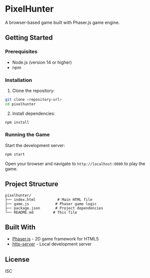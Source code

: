 # PixelHunter

A browser-based game built with Phaser.js game engine.

## Getting Started

### Prerequisites

- Node.js (version 14 or higher)
- npm

### Installation

1. Clone the repository:
```bash
git clone <repository-url>
cd pixelhunter
```

2. Install dependencies:
```bash
npm install
```

### Running the Game

Start the development server:
```bash
npm start
```

Open your browser and navigate to `http://localhost:8080` to play the game.

## Project Structure

```
pixelhunter/
├── index.html          # Main HTML file
├── game.js            # Phaser game logic
├── package.json       # Project dependencies
└── README.md         # This file
```

## Built With

- [Phaser.js](https://phaser.io/) - 2D game framework for HTML5
- [http-server](https://www.npmjs.com/package/http-server) - Local development server

## License

ISC